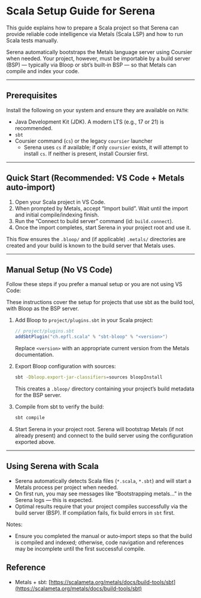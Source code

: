 # Scala Setup Guide for Serena

This guide explains how to prepare a Scala project so that Serena can provide reliable code intelligence via Metals (Scala LSP) and how to run Scala tests manually.

Serena automatically bootstraps the Metals language server using Coursier when needed. Your project, however, must be importable by a build server (BSP) — typically via Bloop or sbt’s built‑in BSP — so that Metals can compile and index your code.

---
## Prerequisites

Install the following on your system and ensure they are available on `PATH`:

- Java Development Kit (JDK). A modern LTS (e.g., 17 or 21) is recommended.
- `sbt`
- Coursier command (`cs`) or the legacy `coursier` launcher
  - Serena uses `cs` if available; if only `coursier` exists, it will attempt to install `cs`. If neither is present, install Coursier first.

---
## Quick Start (Recommended: VS Code + Metals auto‑import)

1. Open your Scala project in VS Code.
2. When prompted by Metals, accept “Import build”. Wait until the import and initial compile/indexing finish.
3. Run the “Connect to build server” command (id: `build.connect`).
4. Once the import completes, start Serena in your project root and use it.

This flow ensures the `.bloop/` and (if applicable) `.metals/` directories are created and your build is known to the build server that Metals uses.

---
## Manual Setup (No VS Code)

Follow these steps if you prefer a manual setup or you are not using VS Code:

These instructions cover the setup for projects that use sbt as the build tool, with Bloop as the BSP server.


1. Add Bloop to `project/plugins.sbt` in your Scala project:
   ```scala
   // project/plugins.sbt
   addSbtPlugin("ch.epfl.scala" % "sbt-bloop" % "<version>")
   ```
   Replace `<version>` with an appropriate current version from the Metals documentation.

2. Export Bloop configuration with sources:
   ```bash
   sbt -Dbloop.export-jar-classifiers=sources bloopInstall
   ```
   This creates a `.bloop/` directory containing your project’s build metadata for the BSP server.

3. Compile from sbt to verify the build:
   ```bash
   sbt compile
   ```

4. Start Serena in your project root. Serena will bootstrap Metals (if not already present) and connect to the build server using the configuration exported above.

---
## Using Serena with Scala

- Serena automatically detects Scala files (`*.scala`, `*.sbt`) and will start a Metals process per project when needed.
- On first run, you may see messages like “Bootstrapping metals…” in the Serena logs — this is expected.
- Optimal results require that your project compiles successfully via the build server (BSP). If compilation fails, fix build errors in `sbt` first.


Notes:
- Ensure you completed the manual or auto‑import steps so that the build is compiled and indexed; otherwise, code navigation and references may be incomplete until the first successful compile.

## Reference 
- Metals + sbt: [https://scalameta.org/metals/docs/build-tools/sbt](https://scalameta.org/metals/docs/build-tools/sbt)